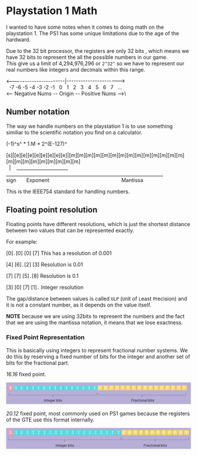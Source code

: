 # Playstation 1 Math

I wanted to have some notes when it comes to doing math on the playstation 1.  The PS1 has some unique limitations due to the age of the hardward.

Due to the 32 bit processor, the registers are only 32 bits , which means we have 32 bits to represent the all the possible numbers in our game.\
This give us a limit of 4,294,976,296 or `2^32^` so we have to represent our real numbers like integers and decimals within this range.

<----------------------|---------------------->\
&nbsp;
-7 -6 -5 -4 -3 -2 -1
&nbsp;
0 &nbsp;
1 &nbsp;
2 &nbsp;
3 &nbsp;
4 &nbsp;
5 &nbsp;
6 &nbsp;
7 &nbsp; ...\
<-- Negative Nums -- Origin -- Positive Nums -->\

## Number notation

The way we handle numbers on the playstation 1 is to use something similiar to the scientific notation you find on a calculator.

(-1)^s^ * 1.M * 2^(E-127)^

[s]|[e][e][e][e][e][e][e][e]|[m][m][m][m][m][m][m][m][m][m][m][m][m][m][m][m][m][m][m][m][m][m][m]\
&nbsp;
| &nbsp;&nbsp; ______________________ &nbsp;&nbsp;&nbsp; ___________________________________________________________________\
sign
&nbsp;&nbsp;&nbsp;&nbsp;&nbsp; Exponent
&nbsp;&nbsp;&nbsp;&nbsp;&nbsp;&nbsp;&nbsp;&nbsp;&nbsp;&nbsp;
&nbsp;&nbsp;&nbsp;&nbsp;&nbsp;&nbsp;&nbsp;&nbsp;&nbsp;&nbsp;
&nbsp;&nbsp;&nbsp;&nbsp;&nbsp;&nbsp;&nbsp;&nbsp;&nbsp;&nbsp;
&nbsp;&nbsp;&nbsp;&nbsp;&nbsp;&nbsp;&nbsp;&nbsp;&nbsp;&nbsp;
&nbsp;&nbsp;&nbsp;&nbsp;&nbsp;Mantissa

This is the IEEE754 standard for handling numbers.

## Floating point resolution

Floating points have different resolutions, which is just the shortest distance between two values that can be represented exactly.

For example:

[0]`.`[0] [0] [7]  This has a resolution of 0.001

[4] [6]`.`[2] [3]  Resolution is 0.01

[7] [7] [5]`.`[8]  Resolution is 0.1

[3] [0] [7] [1]`.`  Integer resolution

The gap/distance between values is called `ULP` (`U`nit of `L`east `P`recision) and it is not a constant number, as it depends on the value itself.

**NOTE** because we are using 32bits to represent the numbers and the fact that we are using the mantissa notation, it means that we lose exactness.

### Fixed Point Representation

This is basically using integers to represent fractional number systems.  We do this by reserving a fixed number of bits for the integer and another set of bits for the fractional part.

*16.16* fixed point.

![Fixed Point Representation](fixedpointrep.png)

*20.12* fixed point, most commonly used on PS1 games because the registers of the GTE use this format internally.

![Fixed Point Representation](fixedpointrep2.png)